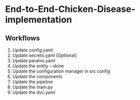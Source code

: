 # End-to-End-Chicken-Disease-implementation

## Workflows
1. Update config.yaml
2. Update secrets.yaml [Optional]
3. Update params.yaml
4. Update the entity --done
5. Update the configuration manager in src config
6. Update the components
7. Update the pipeline
8. Update the main.py
9. Update the dvc.yaml



